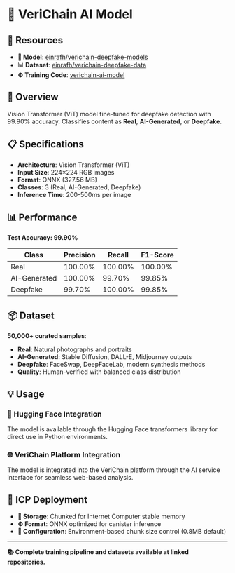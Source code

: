 # 🧠 VeriChain AI Model

## 🔗 Resources

- **🤗 Model**: [einrafh/verichain-deepfake-models](https://huggingface.co/einrafh/verichain-deepfake-models)
- **📊 Dataset**: [einrafh/verichain-deepfake-data](https://huggingface.co/datasets/einrafh/verichain-deepfake-data)
- **⚙️ Training Code**: [verichain-ai-model](https://github.com/verichain-protocol/verichain-ai-model)

## 🎯 Overview

Vision Transformer (ViT) model fine-tuned for deepfake detection with 99.90% accuracy. Classifies content as **Real**, **AI-Generated**, or **Deepfake**.

## 📋 Specifications

- **Architecture**: Vision Transformer (ViT)
- **Input Size**: 224×224 RGB images
- **Format**: ONNX (327.56 MB)
- **Classes**: 3 (Real, AI-Generated, Deepfake)
- **Inference Time**: 200-500ms per image

## 📊 Performance

**Test Accuracy: 99.90%**

| Class | Precision | Recall | F1-Score |
|-------|-----------|--------|----------|
| Real | 100.00% | 100.00% | 100.00% |
| AI-Generated | 100.00% | 99.70% | 99.85% |
| Deepfake | 99.70% | 100.00% | 99.85% |

## 📦 Dataset

**50,000+ curated samples**:
- **Real**: Natural photographs and portraits
- **AI-Generated**: Stable Diffusion, DALL-E, Midjourney outputs  
- **Deepfake**: FaceSwap, DeepFaceLab, modern synthesis methods
- **Quality**: Human-verified with balanced class distribution

## 💡 Usage

### 🤗 Hugging Face Integration
The model is available through the Hugging Face transformers library for direct use in Python environments.

### 🌐 VeriChain Platform Integration
The model is integrated into the VeriChain platform through the AI service interface for seamless web-based analysis.

## 🚀 ICP Deployment

- **💾 Storage**: Chunked for Internet Computer stable memory
- **⚙️ Format**: ONNX optimized for canister inference
- **🔧 Configuration**: Environment-based chunk size control (0.8MB default)

---

**📚 Complete training pipeline and datasets available at linked repositories.**
